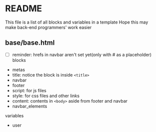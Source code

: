 # README
This file is a list of all blocks and variables in a template 
Hope this may make back-end programmers' work easier 
## base/base.html
- [ ] reminder: hrefs in navbar aren't set yet(only with # as a placeholder)
blocks 
+   metas 
+   title: notice the block is inside `<title>`  
+   navbar 
+   footer
+   script: for js files 
+   style: for css files and other links 
+   content: contents in `<body>` aside from footer and navbar
+   navbar_elements 

variables 
+   user 
